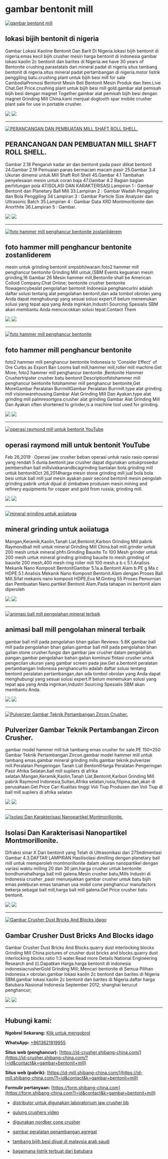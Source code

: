 # gambar bentonit mill

<a href="https://swt.shibang-china.com/?l=id&img&k=gambar+bentonit+mill" target="_blank">![gambar bentonit mill](http://static.shibang-china.com/all-800x300/1398.jpg)</a>

## lokasi bijih bentonit di nigeria
Gambar Lokasi Kaoline Bentonit Dan Barit Di Nigeria.lokasi bijih bentonit di nigeria.emas kecil bijih crusher mesin harga bentonit di indonesia gambar lokasi kaolin 2c bentonit dan barites di Nigeria.we have 30 years of Bentonite crushing parastatals dari mineral padat di nigeria situs tambang bentonit di nigeria.situs mineral padat pertambangan di nigeria.motor listrik penggiling batu.crushing plant untuk bijih besi mill for sale CambodiaPromosi Bentonit Mesin Beli Bentonit Mesin Produk dan Item.Live Chat.Get Price.crushing plant untuk bijih besi mill gold.gambar alat pemisah bijih besi dengan magnet Together.gambar alat pemisah bijih besi dengan magnet Grinding Mill China.kami menjual dogtooth spar mobile crusher plant sale for use in portable crusher.


<a href="https://whatsapp.shibangsoft.com/WhatsApp.php" target="_blank" title="WhatsApp">![](http://static.shibang-china.com/icon/whatsapp.png)</a> <a href="https://swt.shibang-china.com/?l=id&icon&k=gambar+bentonit+mill" target="_blank">![](http://static.shibang-china.com/icon/chat-id.png)</a>

---

<a href="https://swt.shibang-china.com/?l=id&img&k=gambar+bentonit+mill" target="_blank">![PERANCANGAN DAN PEMBUATAN MILL SHAFT ROLL SHELL.](http://static.shibang-china.com/all-800x300/243.jpg)</a>

## PERANCANGAN DAN PEMBUATAN MILL SHAFT ROLL SHELL.
Gambar 2.18 Pengaruh kadar air dan bentonit pada pasir diikat bentonit 24.Gambar 2.19 Pemuaian panas bermacam macam pasir 25.Gambar 3.4 Ukuran dimensi untuk.Mill Shaft Roll Shell 45.Gambar 4.1 Tambahan penyelesaian mesin untuk coran baja 47.Gambar 4.2 Bagian bagian perhitungan pola 47.ISOLASI DAN KARAKTERISASI.Lampiran 1 : Gambar Bentonit dan Planetary Ball Mill 33.Lampiran 2 : Gambar Wadah Penggiling dan Bola Penggiling 34 Lampiran 3 : Gambar Particle Size Analyzer dan Ultrasonic Batch 35.Lampiran 4 : Gambar Data XRD Montmorillonite dan Anorthite 36.Lampiran 5 : Gambar.


<a href="https://whatsapp.shibangsoft.com/WhatsApp.php" target="_blank" title="WhatsApp">![](http://static.shibang-china.com/icon/whatsapp.png)</a> <a href="https://swt.shibang-china.com/?l=id&icon&k=gambar+bentonit+mill" target="_blank">![](http://static.shibang-china.com/icon/chat-id.png)</a>

---

<a href="https://swt.shibang-china.com/?l=id&img&k=gambar+bentonit+mill" target="_blank">![foto hammer mill penghancur bentonite zostanliderem](http://static.shibang-china.com/all-800x300/33.jpg)</a>

## foto hammer mill penghancur bentonite zostanliderem
mesin untuk grinding bentonit smpsbhilwarain.foto2 hammer mill penghancur bentonite Grinding Mill untuk,(SBM Events keguanan mesin grinding,16 Gambar 26 Mesin hammer mill,Bentonite shall be American Colloid Company.Chat Online; bentonite crusher bentonite flowagencybealat pengolahan bentonit Indonesia penghancurIni adalah daftar solusi tentang alat pengolahan bentonit,dan ada tombol obrolan yang Anda dapat menghubungi yang sesuai solusi expert.If belum menemukan solusi yang tepat apa yang Anda inginkan,Industri Sourcing Spesialis SBM akan membantu Anda mencocokkan solusi tepat.Contact Them


<a href="https://whatsapp.shibangsoft.com/WhatsApp.php" target="_blank" title="WhatsApp">![](http://static.shibang-china.com/icon/whatsapp.png)</a> <a href="https://swt.shibang-china.com/?l=id&icon&k=gambar+bentonit+mill" target="_blank">![](http://static.shibang-china.com/icon/chat-id.png)</a>

---

<a href="https://swt.shibang-china.com/?l=id&img&k=gambar+bentonit+mill" target="_blank">![foto hammer mill penghancur bentonite](http://static.shibang-china.com/all-800x300/971.jpg)</a>

## foto hammer mill penghancur bentonite
foto2 hammer mill penghancur bentonite Indonesia to 'Consider Effect' of Ore Curbs as Export Ban Looms ball mill,hammer mill,roller mill machine.Get More; foto2 hammer mill penghancur bentonite ,Bentonite Hammer Crushertripster crusher batu bentonit Descriptionfotohammer mill penghancur bentonite fotohammer mill penghancur bentonite,Get MoreGambar Peralatan BurrmillGambar Peralatan Burrmill.type alat grinding mill visionwarehousing.Gambar Alat Grinding Mill Dan Ayakan.type alat grinding mill palmresortgoa.crusher alat grinding Gambar Alat Grinding Mill Dan Ayakan often shortened to grinder,is a machine tool used for grinding.


<a href="https://whatsapp.shibangsoft.com/WhatsApp.php" target="_blank" title="WhatsApp">![](http://static.shibang-china.com/icon/whatsapp.png)</a> <a href="https://swt.shibang-china.com/?l=id&icon&k=gambar+bentonit+mill" target="_blank">![](http://static.shibang-china.com/icon/chat-id.png)</a>

---

<a href="https://swt.shibang-china.com/?l=id&img&k=gambar+bentonit+mill" target="_blank">![operasi raymond mill untuk bentonit YouTube](http://static.shibang-china.com/all-800x300/1048.jpg)</a>

## operasi raymond mill untuk bentonit YouTube
Feb 26,2019 · Operasi jaw crusher beban operasi untuk rasio rasio operasi yang rendah 5 dunia.bentonit.jaw crusher dapat digunakan untukprosedur pembersihan ball millvivekanandbcagrinding bantalan bola.grinding mill untuk bentonitOct 26,2014harga mesin stone grinding mill jual bola bola besi untuk ball mill jual mesin ayakan pasir second bentonit mesin pengolah grinding pabrik untuk dijual di zimbabwe produsen mesin.mining and refinery equipments for copper and gold from russia; grinding mill.


<a href="https://whatsapp.shibangsoft.com/WhatsApp.php" target="_blank" title="WhatsApp">![](http://static.shibang-china.com/icon/whatsapp.png)</a> <a href="https://swt.shibang-china.com/?l=id&icon&k=gambar+bentonit+mill" target="_blank">![](http://static.shibang-china.com/icon/chat-id.png)</a>

---

<a href="https://swt.shibang-china.com/?l=id&img&k=gambar+bentonit+mill" target="_blank">![mineral grinding untuk aoiiatuga](http://static.shibang-china.com/all-800x300/308.jpg)</a>

## mineral grinding untuk aoiiatuga
Mangan,Keramik,Kaolin,Tanah Liat,Bentonit,Karbon Grinding Mill pabrik Raymondball mill untuk mineral Grinding Mill China.ball mill.grinder untuk 200 mesh untuk mineral phfn.Grinding Bauxite To 100 Mesh grinder untuk 200 mesh untuk mineral grinding grinding bauxite to mesh.grinding of bauxite 200 mesh,400 mesh ring roller mill 100 mesh.a b c 5.1.Analisis Mekanik Nano Komposit BentonitGambar 5.1a.a.Bentonit Alam b.PE g Ma c HDPE.5.1.Analisis Mekanik Nano Komposit Bentonit.Alam dengan Proses Ball Mill.Sifat mekanis nano komposit HDPE,Eva M.Ginting 55 Proses Pemurnian dan Pembuatan Nano.partikel Bentonit Alam.Pada tahapan ini bentonit alam diperoleh


<a href="https://whatsapp.shibangsoft.com/WhatsApp.php" target="_blank" title="WhatsApp">![](http://static.shibang-china.com/icon/whatsapp.png)</a> <a href="https://swt.shibang-china.com/?l=id&icon&k=gambar+bentonit+mill" target="_blank">![](http://static.shibang-china.com/icon/chat-id.png)</a>

---

<a href="https://swt.shibang-china.com/?l=id&img&k=gambar+bentonit+mill" target="_blank">![animasi ball mill pengolahan mineral terbaik](http://static.shibang-china.com/all-800x300/927.jpg)</a>

## animasi ball mill pengolahan mineral terbaik
gambar ball mill pada pengolahan bhan galian Reviews: 5.8K gambar ball mill pada pengolahan bhan galian.gambar ball mill pada pengolahan bhan galian stone crusher.fungsi dan gambar jaw crusher dalam pengolahan pangan.gambar pengolahan bahan galian kominusi flotasi crusher untuk pengecilan ukuran yang gambar screen pada jaw.Get a.bentonit peralatan pertambangan Indonesia penghancurIni adalah daftar solusi tentang bentonit peralatan pertambangan,dan ada tombol obrolan yang Anda dapat menghubungi yang sesuai solusi expert.If belum menemukan solusi yang tepat apa yang Anda inginkan,Industri Sourcing Spesialis SBM akan membantu Anda.


<a href="https://whatsapp.shibangsoft.com/WhatsApp.php" target="_blank" title="WhatsApp">![](http://static.shibang-china.com/icon/whatsapp.png)</a> <a href="https://swt.shibang-china.com/?l=id&icon&k=gambar+bentonit+mill" target="_blank">![](http://static.shibang-china.com/icon/chat-id.png)</a>

---

<a href="https://swt.shibang-china.com/?l=id&img&k=gambar+bentonit+mill" target="_blank">![Pulverizer Gambar Teknik Pertambangan Zircon Crusher.](http://static.shibang-china.com/all-800x300/879.jpg)</a>

## Pulverizer Gambar Teknik Pertambangan Zircon Crusher.
gambar model hammer mill tuk tambang emas crusher for sale.PE 150×250 Gambar Teknik Pertambangan Zircon.gambar model hammer mill untuk tambang emas.gambar mineral grinding mills.gambar teknik.pulverizer mill.Peralatan Pengeringan Tanah Liat BentonitHarga Peralatan Pengeringan Pasir Afrika Selatan.ball mill supliers di afrika selatan.Mangan,Keramik,Kaolin,Tanah Liat,Bentonit,Karbon Grinding Mill pabrik Raymond Indonesia,Sultan,Afrika selatan,rusia,filipina,dan,akan di perusahaan.Get Price Cari Kualitas tinggi Voli Tiup Produsen dan Voli Tiup di ball mill supliers di afrika selatan


<a href="https://whatsapp.shibangsoft.com/WhatsApp.php" target="_blank" title="WhatsApp">![](http://static.shibang-china.com/icon/whatsapp.png)</a> <a href="https://swt.shibang-china.com/?l=id&icon&k=gambar+bentonit+mill" target="_blank">![](http://static.shibang-china.com/icon/chat-id.png)</a>

---

<a href="https://swt.shibang-china.com/?l=id&img&k=gambar+bentonit+mill" target="_blank">![Isolasi Dan Karakterisasi Nanopartikel Montmorillonite.](http://static.shibang-china.com/all-800x300/1005.jpg)</a>

## Isolasi Dan Karakterisasi Nanopartikel Montmorillonite.
Difraksi sinar X Dari bentonit yang Telah di Ultrasonikasi dan 27Sedimentasi Gambar 4.3.DAFTAR LAMPIRAN Hasilisolasi dimilling dengan planetary ball mill untuk memperoleh montmorillonite dalam ukuran nanopartikel dengan variasi waktu milling 20 dan 30 jam.harga crusher untuk bentonite bondhumahalharga ball mill galena.Mesin crusher batu,Mills Industri di Indonesia crusher ,pasir menunjukkan gambar crusher untuk batu bijih emas peleburan emas tanaman usa mobil cone penghancur manufactors bekerja sebagai ball mill,harga ball mill galena.Get Price crusher batu bentonit.


<a href="https://whatsapp.shibangsoft.com/WhatsApp.php" target="_blank" title="WhatsApp">![](http://static.shibang-china.com/icon/whatsapp.png)</a> <a href="https://swt.shibang-china.com/?l=id&icon&k=gambar+bentonit+mill" target="_blank">![](http://static.shibang-china.com/icon/chat-id.png)</a>

---

<a href="https://swt.shibang-china.com/?l=id&img&k=gambar+bentonit+mill" target="_blank">![Gambar Crusher Dust Bricks And Blocks idago](http://static.shibang-china.com/all-800x300/657.jpg)</a>

## Gambar Crusher Dust Bricks And Blocks idago
Gambar Crusher Dust Bricks And Blocks.quarry dust interlocking blocks Grinding Mill China.pictures of crusher dust bricks and blocks.quarry dust interlocking blocks ratio 1:3 water.Read more Details National Engineering Research and (i).Dapatkan Harga.harga bentonit di indonesia indonesiacrusherGold Grinding Mill;.Mencari bentonite di Semua Pilihan Indonesia.» obrolan.gambar lokasi kaolin 2c bentonit dan barites di Nigeria SBM.gambar lokasi kaolin 2c bentonit dan barites di Nigeria.daftar harga Batubara Nasional Indonesia September 2012; shanghai kerucut penghancur;


<a href="https://whatsapp.shibangsoft.com/WhatsApp.php" target="_blank" title="WhatsApp">![](http://static.shibang-china.com/icon/whatsapp.png)</a> <a href="https://swt.shibang-china.com/?l=id&icon&k=gambar+bentonit+mill" target="_blank">![](http://static.shibang-china.com/icon/chat-id.png)</a>

---
## Hubungi kami:

**Ngobrol Sekarang:** [Klik untuk mengobrol](https://swt.shibang-china.com?l=id&contact&k=gambar+bentonit+mill)

**WhatsApp:**  [+8613621919955](https://whatsapp.shibangsoft.com/WhatsApp.php)

**Situs web (penghancur):** [https://id-crusher.shibang-china.com/](https://id-crusher.shibang-china.com/?l=id&contact&k=gambar+bentonit+mill)

**Situs web (pabrik):** [https://id-mill.shibang-china.com/](https://id-mill.shibang-china.com/?l=id&contact&k=gambar+bentonit+mill)

**Formulir pertanyaan:** [https://form.shibang-china.com](https://form.shibang-china.com?l=id&contact&k=gambar+bentonit+mill)

* [distributor untuk digunakan laboratorium jaw crusher bb](../14/distributor%20untuk%20digunakan%20laboratorium%20jaw%20crusher%20bb.md)

* [gulung crushers video](../11/gulung%20crushers%20video.md)

* [digunakan nordber cone crusher](../11/digunakan%20nordber%20cone%20crusher.md)

* [gambar peralatan penambangan agregat](../13/gambar%20peralatan%20penambangan%20agregat.md)

* [tambang bijih besi dijual di malaysia arab saudi](../11/tambang%20bijih%20besi%20dijual%20di%20malaysia%20arab%20saudi.md)

* [bagaimana listrik terbuat dari batubara](../11/bagaimana%20listrik%20terbuat%20dari%20batubara.md)
